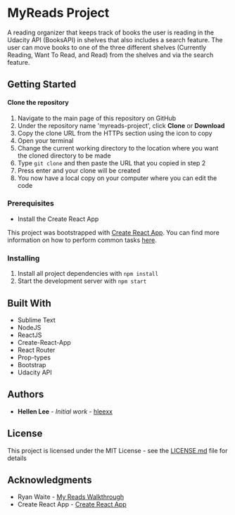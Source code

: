 # MyReads Project

A reading organizer that keeps track of books the user is reading in the Udacity API (BooksAPI) in shelves that also includes a search feature. The user can move books to one of the three different shelves (Currently Reading, Want To Read, and Read) from the shelves and via the search feature.

## Getting Started

#### Clone the repository

1. Navigate to the main page of this repository on GitHub
2. Under the repository name 'myreads-project', click **Clone** or **Download**
3. Copy the clone URL from the HTTPs section using the icon to copy
4. Open your terminal
5. Change the current working directory to the location where you want the cloned directory to be made
6. Type `git clone` and then paste the URL that you copied in step 2
7. Press enter and your clone will be created
8. You now have a local copy on your computer where you can edit the code

### Prerequisites

* Install the Create React App

This project was bootstrapped with [Create React App](https://github.com/facebookincubator/create-react-app). You can find more information on how to perform common tasks [here](https://github.com/facebookincubator/create-react-app/blob/master/packages/react-scripts/template/README.md).

### Installing

1. Install all project dependencies with `npm install`
2. Start the development server with `npm start`

## Built With

* Sublime Text
* NodeJS
* ReactJS
* Create-React-App
* React Router
* Prop-types
* Bootstrap
* Udacity API

## Authors

* **Hellen Lee** - *Initial work* - [hleexx](https://github.com/hleexx)

## License

This project is licensed under the MIT License - see the [LICENSE.md](LICENSE.md) file for details

## Acknowledgments

* Ryan Waite - [My Reads Walkthrough](https://youtu.be/N8bU1oWlLwY)
* Create React App - [Create React App](https://github.com/facebookincubator/create-react-app)